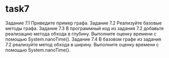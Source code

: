 # task7
Задание 7.1
Приведите пример графа.
Задание 7.2
Реализуйте базовые методы графа.
Задание 7.3
В программный код из задания 7.2 добавьте реализацию метода обхода в глубину.
Выполните оценку времени с помощью System.nanoTime().
Задание 7.4
В базовом графе из задания 7.2 реализуйте метод обхода в ширину.
Выполните оценку времени с помощью System.nanoTime().